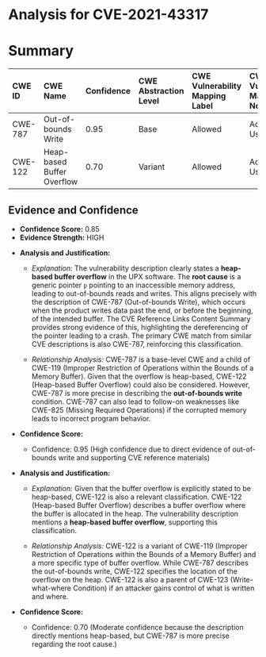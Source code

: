 # Analysis for CVE-2021-43317

# Summary
| CWE ID  | CWE Name                           | Confidence | CWE Abstraction Level | CWE Vulnerability Mapping Label | CWE-Vulnerability Mapping Notes |
| :-------- | :--------------------------------- | :---------- | :---------------------- | :------------------------------ | :------------------------------ |
| CWE-787 | Out-of-bounds Write | 0.95       | Base                    | Allowed                         | Acceptable-Use                  |
| CWE-122 | Heap-based Buffer Overflow | 0.70       | Variant                   | Allowed                         | Acceptable-Use                  |

## Evidence and Confidence

*   **Confidence Score:** 0.85
*   **Evidence Strength:** HIGH

- **Analysis and Justification:**
  - *Explanation:* The vulnerability description clearly states a **heap-based buffer overflow** in the UPX software. The **root cause** is a generic pointer `p` pointing to an inaccessible memory address, leading to out-of-bounds reads and writes. This aligns precisely with the description of CWE-787 (Out-of-bounds Write), which occurs when the product writes data past the end, or before the beginning, of the intended buffer. The CVE Reference Links Content Summary provides strong evidence of this, highlighting the dereferencing of the pointer leading to a crash. The primary CWE match from similar CVE descriptions is also CWE-787, reinforcing this classification.

  - *Relationship Analysis:* CWE-787 is a base-level CWE and a child of CWE-119 (Improper Restriction of Operations within the Bounds of a Memory Buffer). Given that the overflow is heap-based, CWE-122 (Heap-based Buffer Overflow) could also be considered. However, CWE-787 is more precise in describing the **out-of-bounds write** condition. CWE-787 can also lead to follow-on weaknesses like CWE-825 (Missing Required Operations) if the corrupted memory leads to incorrect program behavior.

- **Confidence Score:**
  - Confidence: 0.95 (High confidence due to direct evidence of out-of-bounds write and supporting CVE reference materials)

- **Analysis and Justification:**
  - *Explanation:* Given that the buffer overflow is explicitly stated to be heap-based, CWE-122 is also a relevant classification. CWE-122 (Heap-based Buffer Overflow) describes a buffer overflow where the buffer is allocated in the heap. The vulnerability description mentions a **heap-based buffer overflow**, supporting this classification.

  - *Relationship Analysis:* CWE-122 is a variant of CWE-119 (Improper Restriction of Operations within the Bounds of a Memory Buffer) and a more specific type of buffer overflow. While CWE-787 describes the out-of-bounds write, CWE-122 specifies the location of the overflow on the heap. CWE-122 is also a parent of CWE-123 (Write-what-where Condition) if an attacker gains control of what is written and where.

- **Confidence Score:**
  - Confidence: 0.70 (Moderate confidence because the description directly mentions heap-based, but CWE-787 is more precise regarding the root cause.)